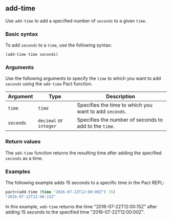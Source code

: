 ## add-time
Use `add-time` to add a specified number of `seconds` to a given `time`.

### Basic syntax

To add `seconds` to a `time`, use the following syntax:

`(add-time time seconds)`

### Arguments

Use the following arguments to specify the *`time`* to which you want to add *`seconds`* using the `add-time` Pact function.

| Argument | Type | Description |
| --- | --- | --- |
| `time` | `time` | Specifies the time to which you want to add `seconds`. |
| `seconds` | `decimal` or `integer` | Specifies the number of seconds to add to the `time`. |

### Return values

The `add-time` function returns the resulting time after adding the specified `seconds` as a time.

### Examples

The following example adds 15 seconds to a specific time in the Pact REPL:

```lisp
pact>(add-time (time "2016-07-22T12:00:00Z") 15)
"2016-07-22T12:00:15Z"
```

In this example, `add-time` returns the time "2016-07-22T12:00:15Z" after adding 15 seconds to the specified time "2016-07-22T12:00:00Z".
